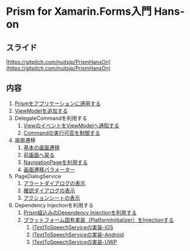 # Prism for Xamarin.Forms入門 Hans-on

## スライド

[https://gitpitch.com/nuitsjp/PrismHansOn](https://gitpitch.com/nuitsjp/PrismHansOn)

## 内容
1. [Prismをアプリケーションに適用する](textbook/01-Prismをアプリケーションに適用する.md)
2. [ViewModelを追加する](textbook/02-ViewModelを追加する.md)  
3. DelegateCommandを利用する  
    1. [ViewのイベントをViewModelへ通知する](textbook/03-01-ViewのイベントをViewModelへ通知する.md)  
    1. [Commandの実行可否を制御する](textbook/03-02-Commandの実行可否を制御する.md)
4. 画面遷移
    1. [基本の画面遷移](textbook/04-01-基本の画面遷移.md)
    1. [前画面へ戻る](textbook/04-02-前画面へ戻る.md)  
    1. [NavigationPageを利用する](textbook/04-03-NavigationPageを利用する.md)  
    1. [画面遷移パラメーター](textbook/04-04-画面遷移パラメーター.md)
5. PageDialogService  
    1. [アラートダイアログの表示](textbook/05-01-アラートダイアログの表示.md)
    1. [確認ダイアログの表示](textbook/05-02-確認ダイアログの表示.md)
    1. [アクションシートの表示](textbook/05-03-アクションシートの表示.md)
6. Dependency Injectionを利用する
    1. [Prism組込みのDependency Injectionを利用する](textbook/06-01-Prism組込みのDependencyInjectionを利用する.md)  
    1. [プラットフォーム固有実装（PlatformInitializer）をInjectionする](06-02-固有サービスをInjectionする.md)
        1. [ITextToSpeechServiceの実装-iOS](06-02-01-ITextToSpeechServiceの実装-iOS.md)
        1. [ITextToSpeechServiceの実装-Android](06-02-02-ITextToSpeechServiceの実装-Android.md)
        1. [ITextToSpeechServiceの実装-UWP](06-02-03-ITextToSpeechServiceの実装-UWP.md)
        